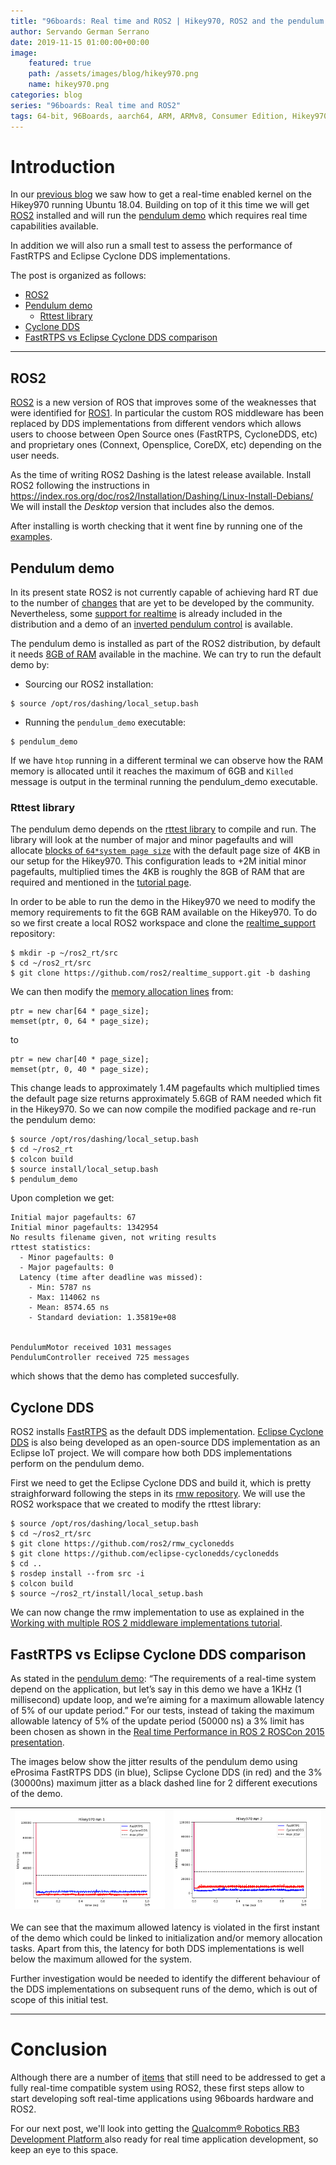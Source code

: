 ```yaml
---
title: "96boards: Real time and ROS2 | Hikey970, ROS2 and the pendulum demo"
author: Servando German Serrano
date: 2019-11-15 01:00:00+00:00
image:
    featured: true
    path: /assets/images/blog/hikey970.png
    name: hikey970.png
categories: blog
series: "96boards: Real time and ROS2"
tags: 64-bit, 96Boards, aarch64, ARM, ARMv8, Consumer Edition, Hikey970, Linaro, Linux, arm64, real time, ROS2
---
```


# Introduction

In our [previous blog](https://www.96boards.org/blog/hikey970-rt/) we saw how to get a real-time enabled kernel on the Hikey970 running Ubuntu 18.04. Building on top of it this time we will get [ROS2](https://index.ros.org/doc/ros2/) installed and will run the [pendulum demo](https://index.ros.org//doc/ros2/Tutorials/Real-Time-Programming/) which requires real time capabilities available.

In addition we will also run a small test to assess the performance of FastRTPS and Eclipse Cyclone DDS implementations.

The post is organized as follows:

- [ROS2](#ros2)
- [Pendulum demo](#pendulum-demo)
  - [Rttest library](#rttest-library)
- [Cyclone DDS](#cyclone-dds)
- [FastRTPS vs Eclipse Cyclone DDS comparison](#fastrtps-vs-eclipse-cyclone-dds-comparison)

***

## ROS2
[ROS2](https://index.ros.org/doc/ros2/) is a new version of ROS that improves some of the weaknesses that were identified for [ROS1](https://www.ros.org/). In particular the custom ROS middleware has been replaced by DDS implementations from different vendors which allows users to choose between Open Source ones (FastRTPS, CycloneDDS, etc) and proprietary ones (Connext, Opensplice, CoreDX, etc) depending on the user needs.

As the time of writing ROS2 Dashing is the latest release available.
Install ROS2 following the instructions in https://index.ros.org/doc/ros2/Installation/Dashing/Linux-Install-Debians/
We will install the *Desktop* version that includes also the demos.

After installing is worth checking that it went fine by running  one of the [examples](https://index.ros.org/doc/ros2/Installation/Dashing/Linux-Install-Debians/#id5).

## Pendulum demo
In its present state ROS2 is not currently capable of achieving hard RT due to the number of [changes](https://discourse.ros.org/t/ros-2-and-real-time/8796) that are yet to be developed by the community. Nevertheless, some [support for realtime](https://github.com/ros2/realtime_support) is already included in the distribution and a demo of an [inverted pendulum control](https://index.ros.org//doc/ros2/Tutorials/Real-Time-Programming/) is available.

The pendulum demo is installed as part of the ROS2 distribution, by default it needs [8GB of RAM](https://index.ros.org//doc/ros2/Tutorials/Real-Time-Programming/#id3) available in the machine. We can try to run the default demo by:
- Sourcing our ROS2 installation:
```
$ source /opt/ros/dashing/local_setup.bash
```
- Running the `pendulum_demo` executable:
```
$ pendulum_demo
```

If we have `htop` running in a different terminal we can observe how the RAM memory is allocated until it reaches the maximum of 6GB and `Killed` message is output in the terminal running the pendulum_demo executable.

### Rttest library
The pendulum demo depends on the [rttest library](https://github.com/ros2/realtime_support/tree/master/rttest) to compile and run. The library will look at the number of major and minor pagefaults and will allocate [blocks of `64*system page size`](https://github.com/ros2/realtime_support/blob/0d39dece4479e471c35dc8387b30022a67169344/rttest/src/rttest.cpp#L683) with the default page size of 4KB in our setup for the Hikey970. This configuration leads to +2M initial minor pagefaults, multiplied times the 4KB is roughly the 8GB of RAM that are required and mentioned in the [tutorial page](https://index.ros.org//doc/ros2/Tutorials/Real-Time-Programming/).

In order to be able to run the demo in the Hikey970 we need to modify the memory requirements to fit the 6GB RAM available on the Hikey970. To do so we first create a local ROS2 workspace and clone the [realtime_support](https://github.com/ros2/realtime_support) repository:
```
$ mkdir -p ~/ros2_rt/src
$ cd ~/ros2_rt/src
$ git clone https://github.com/ros2/realtime_support.git -b dashing
```

We can then modify the [memory allocation lines](https://github.com/ros2/realtime_support/blob/0d39dece4479e471c35dc8387b30022a67169344/rttest/src/rttest.cpp#L683) from:
```
ptr = new char[64 * page_size];
memset(ptr, 0, 64 * page_size);
```
to
```
ptr = new char[40 * page_size];
memset(ptr, 0, 40 * page_size);
```
This change leads to approximately 1.4M pagefaults which multiplied times the default page size returns approximately 5.6GB of RAM needed which fit in the Hikey970. So we can now compile the modified package and re-run the pendulum demo:
```
$ source /opt/ros/dashing/local_setup.bash
$ cd ~/ros2_rt
$ colcon build
$ source install/local_setup.bash
$ pendulum_demo
```
Upon completion we get:
```
Initial major pagefaults: 67
Initial minor pagefaults: 1342954
No results filename given, not writing results
rttest statistics:
  - Minor pagefaults: 0
  - Major pagefaults: 0
  Latency (time after deadline was missed):
    - Min: 5787 ns
    - Max: 114062 ns
    - Mean: 8574.65 ns
    - Standard deviation: 1.35819e+08


PendulumMotor received 1031 messages
PendulumController received 725 messages
```
which shows that the demo has completed succesfully.

## Cyclone DDS
ROS2 installs [FastRTPS](https://github.com/eProsima/Fast-RTPS) as the default DDS implementation. [Eclipse Cyclone DDS](https://projects.eclipse.org/projects/iot.cyclonedds) is also being developed as an open-source DDS implementation as an Eclipse IoT project. We will compare how both DDS implementations perform on the pendulum demo.

First we need to get the Eclipse Cyclone DDS and build it, which is pretty straighforward following the steps in its [rmw repository](https://github.com/ros2/rmw_cyclonedds). We will use the ROS2 workspace that we created to modify the rttest library:
```
$ source /opt/ros/dashing/local_setup.bash
$ cd ~/ros2_rt/src
$ git clone https://github.com/ros2/rmw_cyclonedds
$ git clone https://github.com/eclipse-cyclonedds/cyclonedds
$ cd ..
$ rosdep install --from src -i
$ colcon build
$ source ~/ros2_rt/install/local_setup.bash
```

We can now change the rmw implementation to use as explained in the [Working with multiple ROS 2 middleware implementations tutorial](https://index.ros.org/doc/ros2/Tutorials/Working-with-multiple-RMW-implementations/).


## FastRTPS vs Eclipse Cyclone DDS comparison
As stated in the [pendulum demo](https://index.ros.org//doc/ros2/Tutorials/Real-Time-Programming/): “The requirements of a real-time system depend on the application, but let’s say in this demo we have a 1KHz (1 millisecond) update loop, and we’re aiming for a maximum allowable latency of 5% of our update period.”
For our tests, instead of taking the maximum allowable latency of 5% of the update period (50000 ns) a 3% limit has been chosen as shown in the [Real time Performance in ROS 2 ROSCon 2015 presentation](https://www.youtube.com/watch?v=lwgOagS4kGQ).

The images below show the jitter results of the pendulum demo using eProsima FastRTPS DDS (in blue), Sclipse Cyclone DDS (in red) and the 3% (30000ns) maximum jitter as a black dashed line for 2 different executions of the demo.

|![fastrtps_vs_cyclone_hikey970](/assets/images/blog/fastrtps_vs_cyclone_hikey970_1.png)  |  ![fastrtps_vs_cyclone_hikey970](/assets/images/blog/fastrtps_vs_cyclone_hikey970_2.png) |
| - | - |

We can see that the maximum allowed latency is violated in the first instant of the demo which could be linked to initialization and/or memory allocation tasks. Apart from this, the latency for both DDS implementations is well below the maximum allowed for the system.

Further investigation would be needed to identify the different behaviour of the DDS implementations on subsequent runs of the demo, which is out of scope of this initial test.

***

# Conclusion

Although there are a number of [items](https://discourse.ros.org/t/ros-2-and-real-time/8796) that still need to be addressed to get a fully real-time compatible system using ROS2, these first steps allow to start developing soft real-time applications using 96boards hardware and ROS2.

For our next post, we'll look into getting the [Qualcomm® Robotics RB3 Development Platform ](https://www.96boards.org/product/rb3-platform/) also ready for real time application development, so keep an eye to this space.
